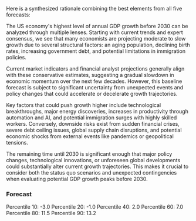 Here is a synthesized rationale combining the best elements from all five forecasts:

The US economy's highest level of annual GDP growth before 2030 can be analyzed through multiple lenses. Starting with current trends and expert consensus, we see that many economists are projecting moderate to slow growth due to several structural factors: an aging population, declining birth rates, increasing government debt, and potential limitations in immigration policies.

Current market indicators and financial analyst projections generally align with these conservative estimates, suggesting a gradual slowdown in economic momentum over the next few decades. However, this baseline forecast is subject to significant uncertainty from unexpected events and policy changes that could accelerate or decelerate growth trajectories.

Key factors that could push growth higher include technological breakthroughs, major energy discoveries, increases in productivity through automation and AI, and potential immigration surges with highly skilled workers. Conversely, downside risks exist from sudden financial crises, severe debt ceiling issues, global supply chain disruptions, and potential economic shocks from external events like pandemics or geopolitical tensions.

The remaining time until 2030 is significant enough that major policy changes, technological innovations, or unforeseen global developments could substantially alter current growth trajectories. This makes it crucial to consider both the status quo scenarios and unexpected contingencies when evaluating potential GDP growth peaks before 2030.

### Forecast

Percentile 10: -3.0
Percentile 20: -1.0
Percentile 40: 2.0
Percentile 60: 7.0
Percentile 80: 11.5
Percentile 90: 13.2
